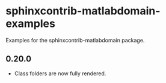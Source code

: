 # sphinxcontrib-matlabdomain-examples
Examples for the sphinxcontrib-matlabdomain package.

## 0.20.0

* Class folders are now fully rendered.

